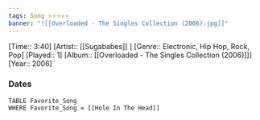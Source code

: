 ```yaml
---
tags: Song ⭐⭐⭐⭐⭐ 
banner: "![[Overloaded - The Singles Collection (2006).jpg]]"
---
```

[Time:: 3:40]
[Artist:: [[Sugababes]] ]
[Genre:: Electronic, Hip Hop, Rock, Pop]
[Played:: 1]
[Album:: [[Overloaded - The Singles Collection (2006)]]]
[Year:: 2006]
### Dates
````dataview
TABLE Favorite_Song
WHERE Favorite_Song = [[Hole In The Head]]
````